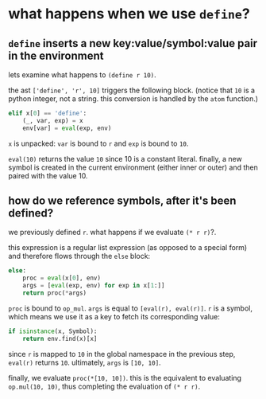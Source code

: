 # what happens when we use `define`?
## `define` inserts a new key:value/symbol:value pair in the environment
lets examine what happens to `(define r 10)`.

the ast `['define', 'r', 10]` triggers the following block. (notice that `10` is a python integer, not a string. this conversion is handled by the `atom` function.)
```python
elif x[0] == 'define':
	(_, var, exp) = x
	env[var] = eval(exp, env)
```
`x` is unpacked: `var` is bound to `r` and `exp` is bound to `10`. 

`eval(10)` returns the value `10` since 10 is a constant literal. finally, a new symbol is created in the current environment (either inner or outer) and then paired with the value 10.

## how do we reference symbols, after it's been defined?
we previously defined `r`. what happens if we evaluate `(* r r)`?. 

this expression is a regular list expression (as opposed to a special form) and therefore flows through the `else` block:
```python
else:
    proc = eval(x[0], env)
    args = [eval(exp, env) for exp in x[1:]]
    return proc(*args)
```
`proc` is bound to `op_mul`. `args` is equal to `[eval(r), eval(r)]`. `r` is a symbol, which means we use it as a key to fetch its corresponding value:
```python
if isinstance(x, Symbol):
    return env.find(x)[x]
```
since `r` is mapped to `10` in the global namespace in the previous step, `eval(r)` returns `10`. ultimately, `args` is `[10, 10]`. 

finally, we evaluate `proc(*[10, 10])`. this is the equivalent to evaluating `op.mul(10, 10)`, thus completing the evaluation of `(* r r)`.